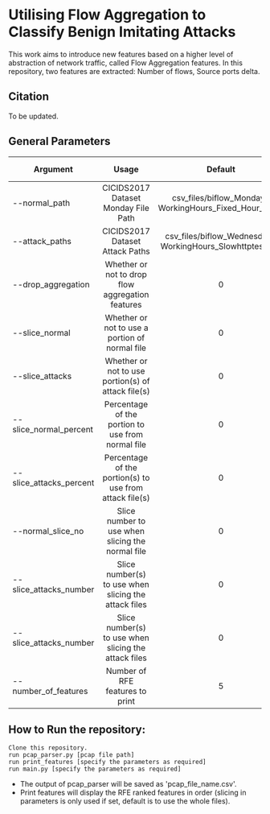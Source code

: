# Utilising Flow Aggregation to Classify Benign Imitating Attacks 


This work aims to introduce new features based on a higher level of abstraction of network traffic, called Flow Aggregation features.
In this repository, two features are extracted: Number of flows, Source ports delta.

## Citation
To be updated.



## General Parameters

| Argument       | Usage        				 	     | Default       |  Values and Notes	          |
| ---------------|:-------------------------------------:|:-------------:|:-------------------|
| --normal_path      | CICIDS2017 Dataset Monday File Path     | csv_files/biflow_Monday-WorkingHours_Fixed_Hour_0.csv  |  |
| --attack_paths     | CICIDS2017 Dataset Attack Paths     | csv_files/biflow_Wednesday-WorkingHours_Slowhttptest.csv  | Comma separated |
| --drop_aggregation | Whether or not to drop flow aggregation features | 0 | 0/1 |
| --slice_normal | Whether or not to use a portion of normal file | 0 | 0/1 |
| --slice_attacks | Whether or not to use portion(s) of attack file(s) | 0 | 0/1 (comma separated) |
| --slice_normal_percent | Percentage of the portion to use from normal file | 0 |  |
| --slice_attacks_percent | Percentage of the portion(s) to use from attack file(s) | 0 | Comma separated |
| --normal_slice_no | Slice number to use when slicing the normal file | 0 |  |
| --slice_attacks_number | Slice number(s) to use when slicing the attack files | 0 | Comma separated |
| --slice_attacks_number | Slice number(s) to use when slicing the attack files | 0 | Comma separated |
| --number_of_features | Number of RFE features to print | 5 | Only used in print_features script |


## How to Run the repository:

```
Clone this repository.
run pcap_parser.py [pcap file path] 
run print_features [specify the parameters as required] 
run main.py [specify the parameters as required]

```

- The output of pcap_parser will be saved as 'pcap_file_name.csv'.
- Print features will display the RFE ranked features in order (slicing in parameters is only used if set, default is to use the whole files). 
